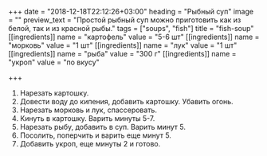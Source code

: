 +++
date = "2018-12-18T22:12:26+03:00"
heading = "Рыбный суп"
image = ""
preview_text = "Простой рыбный суп можно приготовить как из белой, так и из красной рыбы."
tags = ["soups", "fish"]
title = "fish-soup"
[[ingredients]]
name = "картофель"
value = "5-6 шт"
[[ingredients]]
name = "морковь"
value = "1 шт"
[[ingredients]]
name = "лук"
value = "1 шт"
[[ingredients]]
name = "рыба"
value = "300 г"
[[ingredients]]
name = "укроп"
value = "по вкусу"

+++
1. Нарезать картошку.
2. Довести воду до кипения, добавить картошку. Убавить огонь.
3. Нарезать морковь и лук, спассеровать.
4. Кинуть в картошку. Варить минуты 5-7.
5. Нарезать рыбу, добавить в суп. Варить минут 5.
6. Посолить, поперчить и варить еще минут 5.
7. Добавить укроп, еще минуты 2 и готово.